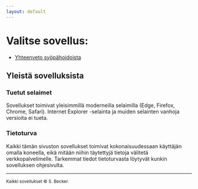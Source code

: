 ```yaml
---
layout: default
---
```

# Valitse sovellus:
* [Yhteenveto syöpähoidoista](treatsum)

## Yleistä sovelluksista
### Tuetut selaimet
Sovellukset toimivat yleisimmillä moderneilla selaimilla (Edge, Firefox, Chrome, Safari). Internet Explorer -selainta ja muiden selainten vanhoja versioita ei tueta.

### Tietoturva
Kaikki tämän sivuston sovellukset toimivat kokonaisuudessaan käyttäjän omalla koneella, eikä mitään niihin täytettyjä tietoja välitetä verkkopalvelimelle. Tarkemmat tiedot tietoturvasta löytyvät kunkin sovelluksen ohjesivulta.

-------

<small>Kaikki sovellukset &copy; S. Becker.</small>
